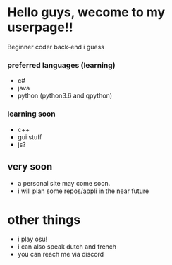 # Hello guys, wecome to my userpage!!


Beginner coder back-end i guess

### preferred languages (learning)
- c#
- java
- python (python3.6 and qpython<!--hurray to pocket coding-->)

### learning soon
- c++
- gui stuff
- js?

## very soon
- a personal site may come soon.
- i will plan some repos/appli in the near future

# other things
- i play osu!
- i can also speak dutch and french
- you can reach me via discord
<!-- i want to be motivated to program ;w; -->

<!--
**catzlucky/catzlucky** is a ✨ _special_ ✨ repository because its `README.md` (this file) appears on your GitHub profile.

Here are some ideas to get you started:

- 🔭 I’m currently working on ...
- 🌱 I’m currently learning ...
- 👯 I’m looking to collaborate on ...
- 🤔 I’m looking for help with ...
- 💬 Ask me about ...
- 📫 How to reach me: ...
- 😄 Pronouns: ...
- ⚡ Fun fact: ...
-->
